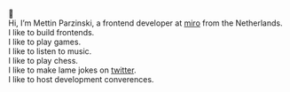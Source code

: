 👋\
Hi, I’m Mettin Parzinski, a frontend developer at [miro](http://miro.com) from the Netherlands.\
I like to build frontends.\
I like to play games.\
I like to listen to music.\
I like to play chess.\
I like to make lame jokes on [twitter](https://twitter.com/mettinparzinski).\
I like to host development converences.
